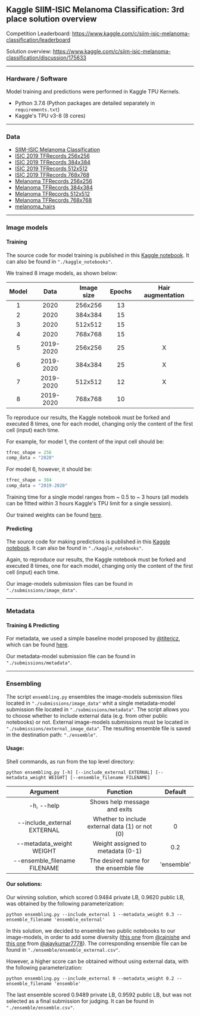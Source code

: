 ## Kaggle SIIM-ISIC Melanoma Classification: 3rd place solution overview

Competition Leaderboard: https://www.kaggle.com/c/siim-isic-melanoma-classification/leaderboard

Solution overview: https://www.kaggle.com/c/siim-isic-melanoma-classification/discussion/175633

---

### Hardware / Software

Model training and predictions were performed in Kaggle TPU Kernels.

* Python 3.7.6 (Python packages are detailed separately in `requirements.txt`)
* Kaggle's TPU v3-8 (8 cores)

---

### Data

* [SIIM-ISIC Melanoma Classification](https://www.kaggle.com/c/siim-isic-melanoma-classification/data)
* [ISIC 2019 TFRecords 256x256](https://www.kaggle.com/cdeotte/isic2019-256x256)
* [ISIC 2019 TFRecords 384x384](https://www.kaggle.com/cdeotte/isic2019-384x384)
* [ISIC 2019 TFRecords 512x512](https://www.kaggle.com/cdeotte/isic2019-512x512)
* [ISIC 2019 TFRecords 768x768](https://www.kaggle.com/cdeotte/isic2019-768x768)
* [Melanoma TFRecords 256x256](https://www.kaggle.com/cdeotte/melanoma-256x256)
* [Melanoma TFRecords 384x384](https://www.kaggle.com/cdeotte/melanoma-384x384)
* [Melanoma TFRecords 512x512](https://www.kaggle.com/cdeotte/melanoma-512x512)
* [Melanoma TFRecords 768x768](https://www.kaggle.com/cdeotte/melanoma-768x768)
* [melanoma_hairs](https://www.kaggle.com/nroman/melanoma-hairs)

---

### Image models

#### Training

The source code for model training is published in this [Kaggle notebook](https://www.kaggle.com/masdevallia/melanoma-classification-model-training). It can also be found in `"./kaggle_notebooks"`.

We trained 8 image models, as shown below:

| Model       | Data        | Image size    | Epochs            | Hair augmentation |
| :----:      |    :----:   |      :----:   |      :----:       |      :----:       |
| 1           | 2020        | 256x256       | 13                |                   |
| 2           | 2020        | 384x384       | 15                |                   |
| 3           | 2020        | 512x512       | 15                |                   |
| 4           | 2020        | 768x768       | 15                |                   |
| 5           | 2019-2020   | 256x256       | 25                | X                 |
| 6           | 2019-2020   | 384x384       | 25                | X                 |
| 7           | 2019-2020   | 512x512       | 12                | X                 |
| 8           | 2019-2020   | 768x768       | 10                |                   |

To reproduce our results, the Kaggle notebook must be forked and executed 8 times, one for each model, changing only the content of the first cell (input) each time.

For example, for model 1, the content of the input cell should be:
```python
tfrec_shape = 256
comp_data = "2020"
```

For model 6, however, it should be:
```python
tfrec_shape = 384
comp_data = "2019-2020"
```

Training time for a single model ranges from ~ 0.5 to ~ 3 hours (all models can be fitted within 3 hours Kaggle's TPU limit for a single session).

Our trained weights can be found [here](https://www.kaggle.com/masdevallia/melanoma-classification-3rd-place-models).

#### Predicting

The source code for making predictions is published in this [Kaggle notebook](https://www.kaggle.com/masdevallia/melanoma-classification-predictions). It can also be found in `"./kaggle_notebooks"`.

Again, to reproduce our results, the Kaggle notebook must be forked and executed 8 times, one for each model, changing only the content of the first cell (input) each time.

Our image-models submission files can be found in `"./submissions/image_data"`.

---

### Metadata

#### Training & Predicting

For metadata, we used a simple baseline model proposed by [@titericz](https://www.kaggle.com/titericz), which can be found [here](https://www.kaggle.com/titericz/simple-baseline).

Our metadata-model submission file can be found in `"./submissions/metadata"`.

---

### Ensembling

The script `ensembling.py` ensembles the image-models submission files located in `"./submissions/image_data"` whit a single metadata-model submission file located in `"./submissions/metadata"`. The script allows you to choose whether to include external data (e.g. from other public notebooks) or not. External image-models submissions must be located in `"./submissions/external_image_data"`. The resulting ensemble file is saved in the destination path: `"./ensemble"`.

#### Usage:

Shell commands, as run from the top level directory:

```
python ensembling.py [-h] [--include_external EXTERNAL] [--metadata_weight WEIGHT] [--ensemble_filename FILENAME]
```

|         Argument               |         Function                            |     Default   |
|           :----:               |         :----:                              |      :----:   |
|        -h, --help              |      Shows help message and exits           |               |
| --include_external EXTERNAL    | Whether to include external data (1) or not (0) |     0     |
|     --metadata_weight WEIGHT   |      Weight assigned to metadata (0-1)      |    0.2        |
|   --ensemble_filename FILENAME |   The desired name for the ensemble file    |    'ensemble' |

#### Our solutions:

Our winning solution, which scored 0.9484 private LB, 0.9620 public LB, was obtained by the following parameterization:

```
python ensembling.py --include_external 1 --metadata_weight 0.3 --ensemble_filename 'ensemble_external'
```

In this solution, we decided to ensemble two public notebooks to our image-models, in order to add some diversity ([this one](https://www.kaggle.com/rajnishe/rc-fork-siim-isic-melanoma-384x384) from [@rajnishe](https://www.kaggle.com/rajnishe) and [this one](https://www.kaggle.com/ajaykumar7778/efficientnet-cv) from [@ajaykumar7778](https://www.kaggle.com/ajaykumar7778)). The corresponding ensemble file can be found in `"./ensemble/ensemble_external.csv"`.

However, a higher score can be obtained without using external data, with the following parameterization:

```
python ensembling.py --include_external 0 --metadata_weight 0.2 --ensemble_filename 'ensemble'
```

The last ensemble scored 0.9489 private LB, 0.9592 public LB, but was not selected as a final submission for judging. It can be found in `"./ensemble/ensemble.csv"`.

